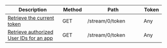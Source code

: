 <table>
    <thead>
        <tr>
            <th width="410">Description</th>
            <th width="80">Method</th>
            <th width="320">Path</th>
            <th width="60">Token</th>
        </tr>
    </thead>
    <tbody>
        <tr>
            <td><a href="/docs/resources/token/#retrieve-current-token">Retrieve the current token</a></td>
            <td>GET</td>
            <td>/stream/0/token</td>
            <td>Any</td>
        </tr>
        <tr>
            <td><a href="/docs/resources/token/#retrieve-authorized-user-ids-for-an-app">Retrieve authorized User IDs for an app</a></td>
            <td>GET</td>
            <td>/stream/0/token</td>
            <td>Any</td>
        </tr>
    </tbody>
</table>